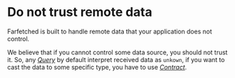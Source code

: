 # Do not trust remote data

Farfetched is built to handle remote data that your application does not control.

We believe that if you cannot control some data source, you should not trust it. So, any [_Query_](../core/primitives/query.md) by default interpret received data as `unkown`, if you want to cast the data to some specific type, you have to use [_Contract_](../core/primitives/contract.md).
